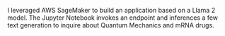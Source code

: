 I leveraged AWS SageMaker to build an application based on a Llama 2 model. The Jupyter Notebook invokes an endpoint and inferences a few text generation to inquire about Quantum Mechanics and mRNA drugs.
